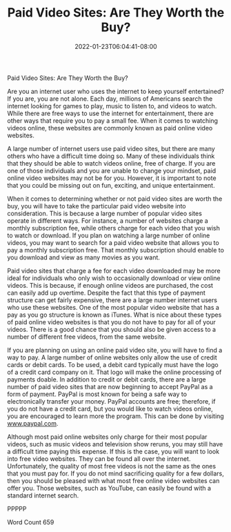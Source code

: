 ﻿---
title: "Paid Video Sites:  Are They Worth the Buy?"
date: 2022-01-23T06:04:41-08:00
description: "Video Sites Tips for Web Success"
featured_image: "/images/Video Sites.jpg"
tags: ["Video Sites"]
---

Paid Video Sites:  Are They Worth the Buy?

Are you an internet user who uses the internet to keep yourself entertained?  If you are, you are not alone.  Each day, millions of Americans search the internet looking for games to play, music to listen to, and videos to watch.  While there are free ways to use the internet for entertainment, there are other ways that require you to pay a small fee.  When it comes to watching videos online, these websites are commonly known as paid online video websites.  

A large number of internet users use paid video sites, but there are many others who have a difficult time doing so. Many of these individuals think that they should be able to watch videos online, free of charge.  If you are one of those individuals and you are unable to change your mindset, paid online video websites may not be for you.  However, it is important to note that you could be missing out on fun, exciting, and unique entertainment.

When it comes to determining whether or not paid video sites are worth the buy, you will have to take the particular paid video website into consideration. This is because a large number of popular video sites operate in different ways. For instance, a number of websites charge a monthly subscription fee, while others charge for each video that you wish to watch or download.  If you plan on watching a large number of online videos, you may want to search for a paid video website that allows you to pay a monthly subscription free. That monthly subscription should enable to you download and view as many movies as you want.

Paid video sites that charge a fee for each video downloaded may be more ideal for individuals who only wish to occasionally download or view online videos. This is because, if enough online videos are purchased, the cost can easily add up overtime.  Despite the fact that this type of payment structure can get fairly expensive, there are a large number internet users who use these websites.  One of the most popular video website that has a pay as you go structure is known as iTunes.  What is nice about these types of paid online video websites is that you do not have to pay for all of your videos. There is a good chance that you should also be given access to a number of different free videos, from the same website.

If you are planning on using an online paid video site, you will have to find a way to pay.  A large number of online websites only allow the use of credit cards or debit cards.  To be used, a debit card typically must have the logo of a credit card company on it. That logo will make the online processing of payments doable.  In addition to credit or debit cards, there are a large number of paid video sites that are now beginning to accept PayPal as a form of payment.  PayPal is most known for being a safe way to electronically transfer your money.  PayPal accounts are free; therefore, if you do not have a credit card, but you would like to watch videos online, you are encouraged to learn more the program. This can be done by visiting www.paypal.com.

Although most paid online websites only charge for their most popular videos, such as music videos and television show reruns, you may still have a difficult time paying this expense. If this is the case, you will want to look into free video websites.  They can be found all over the internet. Unfortunately, the quality of most free videos is not the same as the ones that you must pay for. If you do not mind sacrificing quality for a few dollars, then you should be pleased with what most free online video websites can offer you. Those websites, such as YouTube, can easily be found with a standard internet search.

PPPPP

Word Count 659

